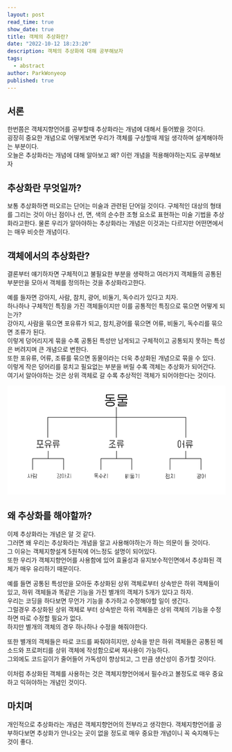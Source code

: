 ```yaml
---
layout: post
read_time: true
show_date: true
title: 객체의 추상화란?
date: "2022-10-12 18:23:20"
description: 객체의 추상화에 대해 공부해보자
tags:
  - abstract
author: ParkWonyeop
published: true
---
```


## 서론

한번쯤은 객체지향언어를 공부할때 추상화라는 개념에 대해서 들어봤을 것이다.  
굉장히 중요한 개념으로 어떻게보면 우리가 객체를 구상할때 제일 생각하며 설계해야하는 부분이다.  
오늘은 추상화라는 개념에 대해 알아보고 왜? 이런 개념을 적용해야하는지도 공부해보자

## 추상화란 무엇일까?

보통 추상화하면 떠오르는 단어는 미술과 관련된 단어일 것이다.
구체적인 대상의 형태를 그리는 것이 아닌 점이나 선, 면, 색의 순수한 조형 요소로 표현하는 미술 기법을 추상화라고한다.
물론 우리가 알아야하는 추상화라는 개념은 이것과는 다르지만 어떤면에서는 매우 비슷한 개념이다.

## 객체에서의 추상화란?

결론부터 얘기하자면 구체적이고 불필요한 부분을 생략하고 여러가지 객체들의 공통된 부분만을 모아서 객체를 정의하는 것을 추상화라고한다.

예를 들자면 강아지, 사람, 참치, 광어, 비둘기, 독수리가 있다고 치자.  
하나하나 구체적인 특징을 가진 객체들이지만 이를 공통적인 특징으로 묶으면 어떻게 되는가?  
강아지, 사람을 묶으면 포유류가 되고, 참치,광어를 묶으면 어류, 비둘기, 독수리를 묶으면 조류가 된다.  
이렇게 덩어리지게 묶을 수록 공통된 특성만 남게되고 구체적이고 공통되지 못하는 특성은 버려지며 큰 개념으로 변한다.  
또한 포유류, 어류, 조류를 묶으면 동물이라는 더욱 추상화된 개념으로 묶을 수 있다.  
이렇게 작은 덩어리를 뭉치고 필요없는 부분을 버릴 수록 객체는 추상화가 되어간다.  
여기서 알아야하는 것은 상위 객체로 갈 수록 추상적인 객체가 되어야한다는 것이다.

<center><img src="../assets/img/posts/20221012/abs.png"></center>

## 왜 추상화를 해야할까?

이제 추상화라는 개념은 알 것 같다.  
그러면 왜 우리는 추상화라는 개념을 알고 사용해야하는가 하는 의문이 들 것이다.  
그 이유는 객체지향설계 5원칙에 어느정도 설명이 되어있다.  
또한 우리가 객체지향언어를 사용함에 있어 효율성과 유지보수적인면에서 추상화된 객체가 매우 유리하기 때문이다.

예를 들면 공통된 특성만을 모아둔 추상화된 상위 객체로부터 상속받은 하위 객체들이 있고, 하위 객체들과 똑같은 기능을 가진 별개의 객체가 5개가 있다고 하자.  
우리는 코딩을 하다보면 무언가 기능을 추가하고 수정해야할 일이 생긴다.  
그럴경우 추상화된 상위 객체로 부터 상속받은 하위 객체들은 상위 객체의 기능을 수정하면 따로 수정할 필요가 없다.  
하지만 별개의 객체의 경우 하나하나 수정을 해줘야한다.

또한 별개의 객체들은 따로 코드를 짜줘야히지만, 상속을 받은 하위 객체들은 공통된 메소드와 프로퍼티를 상위 객체에 작성함으로써 재사용이 가능하다.  
그외에도 코드길이가 줄어들어 가독성이 향상되고, 그 만큼 생산성이 증가할 것이다.

이처럼 추상화된 객체를 사용하는 것은 객체지향언어에서 필수라고 볼정도로 매우 중요하고 익혀야하는 개념인 것이다.

## 마치며

개인적으로 추상화라는 개념은 객체지향언어의 전부라고 생각한다.
객체지향언어를 공부하다보면 추상화가 안나오는 곳이 없을 정도로 매우 중요한 개념이니 꼭 숙지해두는 것이 좋다.
